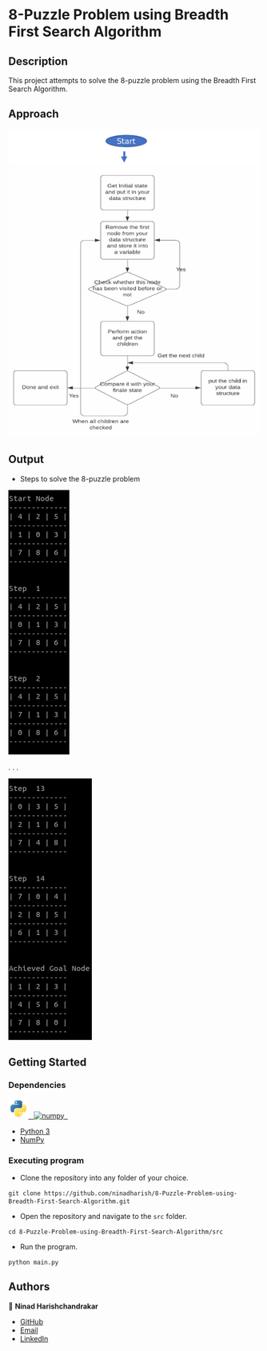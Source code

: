 # 8-Puzzle Problem using Breadth First Search Algorithm

## Description

This project attempts to solve the 8-puzzle problem using the Breadth First Search Algorithm.


## Approach

![alt text](/doc/flo.png)


## Output

* Steps to solve the 8-puzzle problem

![alt text](/output/out1.png)

.
.
.

![alt text](/output/out2.png)


## Getting Started

### Dependencies

<p align="left"> 
<a href="https://www.python.org" target="_blank" rel="noreferrer"> <img src="https://raw.githubusercontent.com/devicons/devicon/master/icons/python/python-original.svg" alt="python" width="40" height="40"/>&ensp; </a>
<a href="https://numpy.org/" target="_blank" rel="noreferrer"> <img src="https://www.codebykelvin.com/learning/python/data-science/numpy-series/cover-numpy.png" alt="numpy" width="40" height="40"/>&ensp; </a>

* [Python 3](https://www.python.org/)
* [NumPy](https://numpy.org/)


### Executing program

* Clone the repository into any folder of your choice.
```
git clone https://github.com/ninadharish/8-Puzzle-Problem-using-Breadth-First-Search-Algorithm.git
```

* Open the repository and navigate to the `src` folder.
```
cd 8-Puzzle-Problem-using-Breadth-First-Search-Algorithm/src
```

* Run the program.
```
python main.py
```


## Authors

👤 **Ninad Harishchandrakar**

* [GitHub](https://github.com/ninadharish)
* [Email](mailto:ninad.harish@gmail.com)
* [LinkedIn](https://linkedin.com/in/ninadharish)
